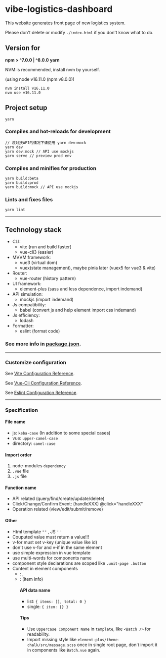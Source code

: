 # vibe-logistics-dashboard
This website generates front page of new logistics system.

Please don't delete or modify `./index.html` if you don't know what to do.
## Version for
**npm > ^7.0.0 | ^8.0.0**
**yarn**

NVM is recommended, install nvm by yourself.

(using node v16.11.0 (npm v8.0.0))

```
nvm install v16.11.0
nvm use v16.11.0
```

## Project setup
```
yarn
```

### Compiles and hot-reloads for development
```
// 没对接API的情况下请使用 yarn dev:mock
yarn dev 
yarn dev:mock // API use mockjs
yarn serve // preview prod env
```

### Compiles and minifies for production
```
yarn build:beta
yarn build:prod
yarn build:mock // API use mockjs
```

### Lints and fixes files
```
yarn lint
```

_____
## Technology stack
* CLI:
  * vite (run and build faster)
  * vue-cli3 (easier)
* MVVM framework:
  * vue3 (virtual dom)
  * vuex(state management), maybe pinia later (vuex5 for vue3 & vite)
* Router:
  * vue-router (history pattern)
* UI framework:
  * element-plus (sass and less dependence, import indemand)
* API simulation:
  * mockjs (import indemand)
* Js compatibility:
  * babel (convert js and help element import css indemand)
* Js efficiency:
  * lodash
* Formatter:
  * eslint (format code)

### See more info in [package.json](./package.json).

_____
### Customize configuration
See [Vite Configuration Reference](https://vitejs.cn/guide/).

See [Vue-Cli Configuration Reference](https://cli.vuejs.org/config/).

See [Eslint Configuration Reference](https://eslint.bootcss.com/docs/user-guide/getting-started).

_____
### Specification
#### File name
* js: `keba-case` (In addition to some special cases)
* vue: `upper-camel-case`
* directory: `camel-case`

#### Import order
1. node-modules `dependency`
2. `.vue` file
3. `.js` file
#### Function name
* API related (query/find/create/update/delete)
* Click/Change/Confirm Event: (handleXXX) @click="handleXXX"
* Operation related (view/edit/submit/remove)


#### Other
* Html template `""` , JS `''`
* Couputed value must return a value!!!
* v-for must set v-key (unique value like id)
* don't use v-for and v-if in the same element
* use simple expression in vue template
* use multi-words for components name
* component style declarations are scoped like `.unit-page .button`
* Content in element components
  * <el-dialog>: <table>, <form>   
  * <el-drawer>: <description>(item info)


#### API data name
* list: `{ items: [], total: 0 }`
* single: `{ item: {} }`

#### Tips
* Use `Uppercase Component Name` in `template`, like `<Batch />` for readability.
* Import missing style like `element-plus/theme-chalk/src/message.scss` once in single root page, don't import it in components like `Batch.vue` again.
